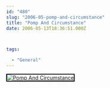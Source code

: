 ```yaml
---
id: "480"
slug: "2006-05-pomp-and-circumstance"
title: "Pomp And Circumstance"
date: 2006-05-13T18:36:51.000Z



tags:

  - "General"
---
```

<div class="sqs-html-content">
  <div style="float: left; margin-right: 10px; margin-bottom: 10px;"> <a href="http://www.flickr.com/photos/mclazarus/145798626/" title="Pomp And Circumstance"><img src="http://static.flickr.com/51/145798626_014ddd7e25_m.jpg" alt="Pomp And Circumstance" style="border: solid 2px #000000;" /></a>
</div>
<p><br clear="all" /></p>
</div>
